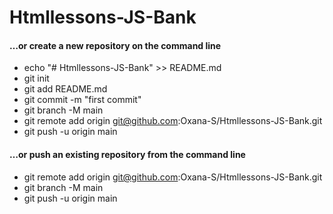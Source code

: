 # Htmllessons-JS-Bank

#### …or create a new repository on the command line
- echo "# Htmllessons-JS-Bank" >> README.md
- git init
- git add README.md
- git commit -m "first commit"
- git branch -M main
- git remote add origin git@github.com:Oxana-S/Htmllessons-JS-Bank.git
- git push -u origin main
#### …or push an existing repository from the command line
- git remote add origin git@github.com:Oxana-S/Htmllessons-JS-Bank.git
- git branch -M main
- git push -u origin main